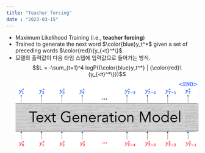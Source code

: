 ```yaml
---
title: "Teacher forcing"
date : "2023-03-15"
---
```

- Maximum Likelihood Training (i.e., **teacher forcing**)
- Trained to generate the next word $\color{blue}y_t^*$ given a set of preceding words $\color{red}\{y_{<t}^*\}$.
- 모델의 출력값이 다음 타임 스텝에 입력값으로 들어가는 방식.
	  $$L = -\sum_{t=1}^4 logP({\color{blue}y_t^*} | {\color{red}\{y_{<t}^*\}})$$![](notes/images/스크린샷%202023-03-15%20오전%2012.26.09.png)